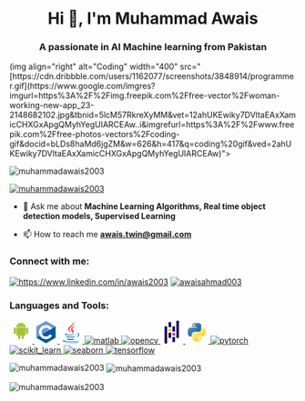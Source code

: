 <h1 align="center">Hi 👋, I'm Muhammad Awais</h1>
<h3 align="center">A passionate in AI Machine learning from Pakistan</h3>
(img align="right" alt="Coding" width="400" src="[https://cdn.dribbble.com/users/1162077/screenshots/3848914/programmer.gif](https://www.google.com/imgres?imgurl=https%3A%2F%2Fimg.freepik.com%2Ffree-vector%2Fwoman-working-new-app_23-2148682102.jpg&tbnid=5lcM57RkreXyMM&vet=12ahUKEwiky7DVltaEAxXamicCHXGxApgQMyhYegUIARCEAw..i&imgrefurl=https%3A%2F%2Fwww.freepik.com%2Ffree-photos-vectors%2Fcoding-gif&docid=bLDs8haMd6jgZM&w=626&h=417&q=coding%20gif&ved=2ahUKEwiky7DVltaEAxXamicCHXGxApgQMyhYegUIARCEAw)">
<p align="left"> <img src="https://komarev.com/ghpvc/?username=muhammadawais2003&label=Profile%20views&color=0e75b6&style=flat" alt="muhammadawais2003" /> </p>

<p align="left"> <a href="https://github.com/ryo-ma/github-profile-trophy"><img src="https://github-profile-trophy.vercel.app/?username=muhammadawais2003" alt="muhammadawais2003" /></a> </p>

- 💬 Ask me about **Machine Learning Algorithms, Real time object detection models, Supervised Learning**

- 📫 How to reach me **awais.twin@gmail.com**

<h3 align="left">Connect with me:</h3>
<p align="left">
<a href="https://linkedin.com/in/https://www.linkedin.com/in/awais2003" target="blank"><img align="center" src="https://raw.githubusercontent.com/rahuldkjain/github-profile-readme-generator/master/src/images/icons/Social/linked-in-alt.svg" alt="https://www.linkedin.com/in/awais2003" height="30" width="40" /></a>
<a href="https://kaggle.com/awaisahmad003" target="blank"><img align="center" src="https://raw.githubusercontent.com/rahuldkjain/github-profile-readme-generator/master/src/images/icons/Social/kaggle.svg" alt="awaisahmad003" height="30" width="40" /></a>
</p>

<h3 align="left">Languages and Tools:</h3>
<p align="left"> <a href="https://developer.android.com" target="_blank" rel="noreferrer"> <img src="https://raw.githubusercontent.com/devicons/devicon/master/icons/android/android-original-wordmark.svg" alt="android" width="40" height="40"/> </a> <a href="https://www.cprogramming.com/" target="_blank" rel="noreferrer"> <img src="https://raw.githubusercontent.com/devicons/devicon/master/icons/c/c-original.svg" alt="c" width="40" height="40"/> </a> <a href="https://www.java.com" target="_blank" rel="noreferrer"> <img src="https://raw.githubusercontent.com/devicons/devicon/master/icons/java/java-original.svg" alt="java" width="40" height="40"/> </a> <a href="https://www.mathworks.com/" target="_blank" rel="noreferrer"> <img src="https://upload.wikimedia.org/wikipedia/commons/2/21/Matlab_Logo.png" alt="matlab" width="40" height="40"/> </a> <a href="https://opencv.org/" target="_blank" rel="noreferrer"> <img src="https://www.vectorlogo.zone/logos/opencv/opencv-icon.svg" alt="opencv" width="40" height="40"/> </a> <a href="https://pandas.pydata.org/" target="_blank" rel="noreferrer"> <img src="https://raw.githubusercontent.com/devicons/devicon/2ae2a900d2f041da66e950e4d48052658d850630/icons/pandas/pandas-original.svg" alt="pandas" width="40" height="40"/> </a> <a href="https://www.python.org" target="_blank" rel="noreferrer"> <img src="https://raw.githubusercontent.com/devicons/devicon/master/icons/python/python-original.svg" alt="python" width="40" height="40"/> </a> <a href="https://pytorch.org/" target="_blank" rel="noreferrer"> <img src="https://www.vectorlogo.zone/logos/pytorch/pytorch-icon.svg" alt="pytorch" width="40" height="40"/> </a> <a href="https://scikit-learn.org/" target="_blank" rel="noreferrer"> <img src="https://upload.wikimedia.org/wikipedia/commons/0/05/Scikit_learn_logo_small.svg" alt="scikit_learn" width="40" height="40"/> </a> <a href="https://seaborn.pydata.org/" target="_blank" rel="noreferrer"> <img src="https://seaborn.pydata.org/_images/logo-mark-lightbg.svg" alt="seaborn" width="40" height="40"/> </a> <a href="https://www.tensorflow.org" target="_blank" rel="noreferrer"> <img src="https://www.vectorlogo.zone/logos/tensorflow/tensorflow-icon.svg" alt="tensorflow" width="40" height="40"/> </a> </p>

<p><img align="left" src="https://github-readme-stats.vercel.app/api/top-langs?username=muhammadawais2003&show_icons=true&locale=en&layout=compact" alt="muhammadawais2003" /></p>

<p>&nbsp;<img align="center" src="https://github-readme-stats.vercel.app/api?username=muhammadawais2003&show_icons=true&locale=en" alt="muhammadawais2003" /></p>

<p><img align="center" src="https://github-readme-streak-stats.herokuapp.com/?user=muhammadawais2003&" alt="muhammadawais2003" /></p>
